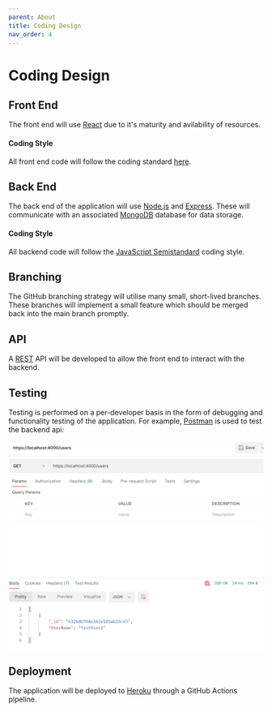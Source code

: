 ```yaml
---
parent: About
title: Coding Design
nav_order: 4
---
```


# Coding Design

## Front End

The front end will use [React](https://reactjs.org/) due to it's maturity and avilability of resources.

#### Coding Style

All front end code will follow the coding standard [here](https://docs.google.com/document/d/1qpdtyZcg5OTvGONVy0asJeFdyNPYCMJbIauFufSrvug/edit?usp=sharing).

## Back End

The back end of the application will use [Node.js](https://nodejs.org/) and [Express](https://expressjs.com/). These will communicate with an associated [MongoDB](https://www.mongodb.com/) database for data storage.

#### Coding Style

All backend code will follow the [JavaScript Semistandard](https://github.com/standard/semistandard) coding style.

## Branching

The GitHub branching strategy will utilise many small, short-lived branches. These branches will implement a small feature which should be merged back into the main branch promptly.

## API

A [REST](https://docs.microsoft.com/en-us/azure/architecture/best-practices/api-design) API will be developed to allow the front end to interact with the backend.

## Testing

Testing is performed on a per-developer basis in the form of debugging and functionality testing of the application.
For example, [Postman](https://www.postman.com/) is used to test the backend api:

![Example Postman Testing](../assets/images/Example%20Postman%20Testing.png)

## Deployment

The application will be deployed to [Heroku](https://www.heroku.com/) through a GitHub Actions pipeline.
